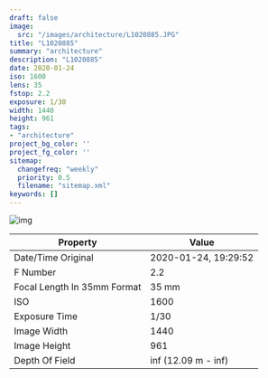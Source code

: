 ```yaml
---
draft: false
image:
  src: "/images/architecture/L1020885.JPG"
title: "L1020885"
summary: "architecture"
description: "L1020885"
date: 2020-01-24
iso: 1600
lens: 35
fstop: 2.2
exposure: 1/30
width: 1440
height: 961
tags:
- "architecture"
project_bg_color: ''
project_fg_color: ''
sitemap:
  changefreq: "weekly"
  priority: 0.5
  filename: "sitemap.xml"
keywords: []
---
```


![img](/images/architecture/L1020885.JPG)


Property | Value
---------|------
Date/Time Original              | 2020-01-24, 19:29:52
F Number                        | 2.2
Focal Length In 35mm Format     | 35 mm
ISO                             | 1600
Exposure Time                   | 1/30
Image Width                     | 1440
Image Height                    | 961
Depth Of Field                  | inf (12.09 m - inf)
